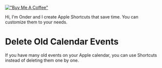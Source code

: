 [!["Buy Me A Coffee"](https://www.buymeacoffee.com/assets/img/custom_images/orange_img.png)](https://www.buymeacoffee.com/onderk_motion)


Hi, I'm Onder and I create Apple Shortcuts that save time. You can customize them to your needs.

# **Delete Old Calendar Events**
If you have many old events on your Apple calendar, you can use Shortcuts instead of deleting them one by one.

